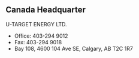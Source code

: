 ## Canada Headquarter 

U-TARGET ENERGY LTD.
- <i class="fa fa-phone"></i> Office: 403-294 9012
- <i class="fa fa-fax"></i> Fax: 403-294 9018 
- <i class="fa fa-map-marker"></i> Bay 108, 4600 104 Ave SE, Calgary, AB T2C 1R7


